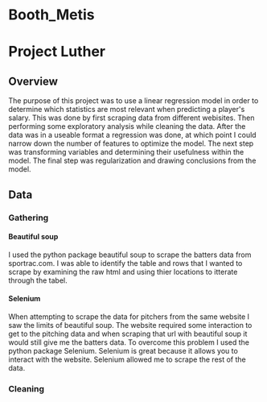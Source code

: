 # Booth_Metis

# Project Luther

## Overview

The purpose of this project was to use a linear regression model in order to determine which statistics are most relevant when predicting a player's salary.  This was done by first scraping data from different webisites.  Then performing some exploratory analysis while cleaning the data. After the data was in a useable format a regression was done, at which point I could narrow down the number of features to optimize the model.  The next step was transforming variables and determining their usefulness within the model.  The final step was regularization and drawing conclusions from the model.

## Data 

### Gathering

#### Beautiful soup

I used the python package beautiful soup to scrape the batters data from sportrac.com.  I was able to identify the table and rows that I wanted to scrape by examining the raw html and using thier locations to itterate through the tabel.

#### Selenium
 
When attempting to scrape the data for pitchers from the same website I saw the limits of beautiful soup.  The website required some interaction to get to the pitching data and when scraping that url with beautiful soup it would still give me the batters data.  To overcome this problem I used the python package Selenium.  Selenium is great because it allows you to interact with the website.  Selenium allowed me to scrape the rest of the data.

### Cleaning
